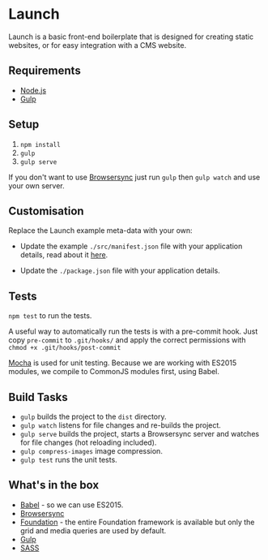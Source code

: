 # Launch

Launch is a basic front-end boilerplate that is designed for creating static websites, or for easy integration with a CMS website.

## Requirements

- [Node.js](https://nodejs.org/en/)
- [Gulp](http://gulpjs.com/)

## Setup

1. `npm install`
2. `gulp`
3. `gulp serve`

If you don't want to use [Browsersync](https://www.browsersync.io/) just run `gulp` then `gulp watch` and use your own server.

## Customisation

Replace the Launch example meta-data with your own:

- Update the example `./src/manifest.json` file with your application details, read about it [here](https://developer.mozilla.org/en-US/docs/Web/Manifest).

- Update the `./package.json` file with your application details.

## Tests

`npm test` to run the tests.

A useful way to automatically run the tests is with a pre-commit hook. Just copy `pre-commit` to `.git/hooks/` and apply the correct permissions with `chmod +x .git/hooks/post-commit`

[Mocha](https://mochajs.org/) is used for unit testing. Because we are working with ES2015 modules, we compile to CommonJS modules first, using Babel. 

## Build Tasks

- `gulp` builds the project to the `dist` directory.
- `gulp watch` listens for file changes and re-builds the project.
- `gulp serve` builds the project, starts a Browsersync server and watches for file changes (hot reloading included).
- `gulp compress-images` image compression.
- `gulp test` runs the unit tests.

## What's in the box

-   [Babel](http://babeljs.io/) - so we can use ES2015.
-   [Browsersync](https://www.browsersync.io/)
-   [Foundation](http://foundation.zurb.com/docs/components/grid.html) - the entire Foundation framework is available but only the grid and media queries are used by default.
-   [Gulp](http://gulpjs.com/)
-   [SASS](http://sass-lang.com/)
